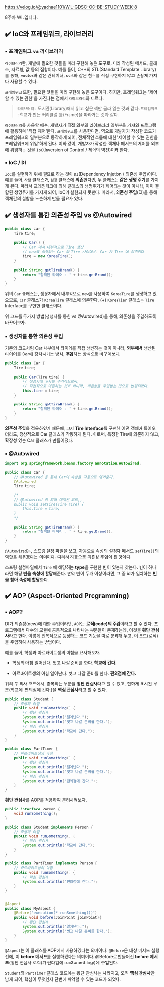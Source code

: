 https://velog.io/@yachae1101/WIL-GDSC-OC-BE-STUDY-WEEK-8

8주차 WIL입니다.

## ✔️ IoC와 프레임워크, 라이브러리

### ▪️ 프레임워크 vs 라이브러리

`라이브러리`란, 개발에 필요한 것들을 미리 구현해 놓은 도구로, 미리 작성된 메서드, 클래스, 자료형, 값 등의 집합이다.
예를 들어, C++의 STL(Standard Template Library)를 통해, vector와 같은 컨테이너, sort와 같은 함수를 직접 구현하지 않고 손쉽게 가져다 사용할 수 있다.

`프레임워크` 또한, 필요한 것들을 미리 구현해 놓은 도구이다. 하지만, 프레임워크는 '제어할 수 있는 권한'을 가진다는 점에서 `라이브러리`와 다르다.

>`라이브러리` : 도서관(Library)에서 읽고 싶은 책만 골라 읽는 것과 같다.
`프레임워크` : 학교가 만든 커리큘럼 틀(Frame)을 따라가는 것과 같다.

`라이브러리`를 사용할 때는, 개발자가 직접 외부의 라이브러리 일부분을 가져와 프로그램에 활용하며 '직접 제어'한다.
`프레임워크`를 사용한다면, 역으로 개발자가 작성한 코드가 프레임워크의 일부분으로 동작하게 되어, 전체적인 흐름에 대한 '제어할 수 있는 권한을 프레임워크에 위임'하게 된다. 
이와 같이, 개발자가 작성한 객체나 메서드의 제어를 외부에 위임하는 것을 `IoC`(Inversion of Control / 제어의 역전)이라 한다.

### ▪️ IoC / DI
`IoC`를 실현하기 위해 필요로 하는 것이 `DI`(Dependency Injetion / 의존성 주입)이다.
예를 들어, `사람` 클래스가, `심장` 클래스에 **의존**한다면, 두 클래스는 **같은 생명 주기**를 가지게 된다. 따라서 프레임워크에 의해 클래스의 생명주기가 제어되는 것이 아니라, 이미 결합된 생명주기를 가지게 되어, IoC가 실현되지 못한다.
따라서, **의존성 주입**(DI)을 통해 객체간의 결합을 느슨하게 만들 필요가 있다.


## ✔️ 생성자를 통한 의존성 주입 vs @Autowired
```java
public class Car {
	Tire tire;
    
    public Car() {
    	// Car 에서 내부적으로 Tire 생산
        // new를 실행하는 Car 와 Tire 사이에서, Car 가 Tire 에 의존한다  
    	tire = new KoreaTire();
    }
    
    public String getTireBrand() {
    	return "장착된 타이어 : " + tire.getBrand();
    }
}
```
위의 `Car` 클래스는, 생성자에서 내부적으로 `new`를 사용하여 `KoreaTire`를 생성하고 있으므로, `Car` 클래스가 `KoreaTire` 클래스에 의존한다.
(+) `KoreaTier` 클래스는 `Tire` Interface를 구현한 클래스이다.

위 코드를 두가지 방법(생성자를 통한 vs @Autowired)을 통해, 의존성을 주입하도록 바꾸어보자.

### ▪️ 생성자를 통한 의존성 주입
기존의 코드처럼 Car 내부에서 타이어를 직접 생산하는 것이 아니라, **외부에서** 생산된 타이어를 Car에 장착시키는 방식, **주입**하는 방식으로 바꾸어보자.

```java
public class Car {
	Tire tire;
    
    public Car(Tire tire) {
    	// 생성자에 인자를 추가하므로써,
        // 직접적으로 의존하는 것이 아니라, 의존성을 주입받는 것으로 변경되었다.
    	this.tire = tire;
    }
    
    public String getTireBrand() {
    	return "장착된 타이어 : " + tire.getBrand();
    }
}
```
**의존성 주입**을 적용하였기 때문에, 그저 **Tire Interface**를 구현한 어떤 객체가 들어오더라도, 정상적으로 Car 클래스가 작동하게 된다. 이로써, 특정한 Tire에 의존하지 않고, 확장성 있는 Car 클래스가 만들어졌다.


### ▪️ @Autowired

```java
import org.springframework.beans.factory.annotation.Autowired;

public class Car {
	// @Autowired 을 통해 Car의 속성을 자동으로 엮어준다.
	@Autowired
	Tire tire;
    
    /*
    // @Autowired 에 의해 대체된 코드,,
    public void setTire(Tire tire) {
    	this.tire = tire;
    }
    */
    
    public String getTireBrand() {
    	return "장착된 타이어 : " + tire.getBrand();
    }
}
```

`@Autowired`는, 스프링 설정 파일을 보고, 자동으로 속성의 설정자 메서드 `setTire()`의 역할을 해주겠다는 의미이다. 따라서 자동으로 의존성 주입이 된 것이다.

스프링 설정파일에서 `Tire` 에 해당하는 **type**을 구현한 빈이 있는지 찾는다. 빈이 하나라면 해당 **빈을 속성에 할당**해준다.
만약 빈이 두개 이상이라면, 그 중 id가 일치하는 **빈을 찾아 속성에 할당**한다.


## ✔️ AOP (Aspect-Oriented Programming)

### ▪️ AOP❔
DI가 의존성(new)에 대한 주입이라면, `AOP`는 **로직(code)의 주입**이라고 할 수 있다.
프로그램에서 다수의 모듈에 공통적으로 나타나는 부분들이 존재하는데, 이것을 **횡단 관심사**라고 한다. 이렇게 반복적으로 등장하는 코드 기능을 따로 분리해 두고, 이 코드(로직)을 주입하여 사용하는 방법이다.

예를 들어, 학생과 아르바이트생의 아침을 묘사해보자.

- 학생의 아침
일어난다.
씻고 나갈 준비를 한다.
**학교에 간다.**

- 아르바이트생의 아침
일어난다.
씻고 나갈 준비를 한다.
**편의점에 간다.**

위의 두 의사 코드에서, 중복되는 부분을 **횡단 관심사**라고 할 수 있고, 진하게 표시된 부분(학교에, 편의점에 간다.)을 **핵심 관심사**라고 할 수 있다.


```java
public class Student {
	// 학생의 아침
	public void runSomething() {
    	// 횡단 관심사
    	System.out.println("일어난다.");
        System.out.println("씻고 나갈 준비를 한다.");
        // 핵심 관심사
        System.out.println("학교에 간다.");
    }
}

public class PartTimer {
	// 아르바이트생의 아침
	public void runSomething() {
    	// 횡단 관심사
    	System.out.println("일어난다.");
        System.out.println("씻고 나갈 준비를 한다.");
        // 핵심 관심사
        System.out.println("편의점에 간다.");
    }
}
```

**횡단 관심사**를 AOP를 적용하여 분리시켜보자.

```java
public interface Person {
	void runSomething();
}

public class Student implements Person {
	// 학생의 아침
	public void runSomething() {
        // 핵심 관심사
        System.out.println("학교에 간다.");
    }
}

public class PartTimer implements Person {
	// 아르바이트생의 아침
	public void runSomething() {
        // 핵심 관심사
        System.out.println("편의점에 간다.");
    }
}


@Aspect
public class MyAspect {
	@Before("execution(* runSomething())")
    public void before(JoinPoint joinPoint){
    	// 횡단 관심사
    	System.out.println("일어난다.");
        System.out.println("씻고 나갈 준비를 한다.");
    }
}
```

`@Aspect`는 이 클래스를 AOP에서 사용하겠다는 의미이다.
`@Before`은 대상 메서드 실행 전에, 이 **before 메서드**를 실행하겠다는 의미이다.
@Before로 만들어진 **before 메서드**(횡단 관심사 로직)가 런타임에 runSomething()에 **주입**된다.

`Student`와 `PartTimer` 클래스 코드에는 횡단 관심사는 사라지고, 오직 **핵심 관심사**만 남게 되어, 핵심이 무엇인지 단번에 파악할 수 있는 코드가 되었다.